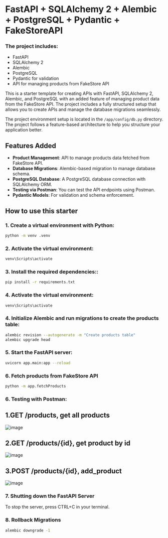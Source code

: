 # FastAPI + SQLAlchemy 2 + Alembic + PostgreSQL + Pydantic + FakeStoreAPI

### The project includes:
- FastAPI
- SQLAlchemy 2
- Alembic
- PostgreSQL
- Pydantic for validation
- API for managing products from FakeStore API

This is a starter template for creating APIs with FastAPI, SQLAlchemy 2, Alembic, and PostgreSQL with an added feature of managing product data from the FakeStore API. The project includes a fully structured setup that allows you to create APIs and manage the database migrations seamlessly.

The project environment setup is located in the `/app/config/db.py` directory. The project follows a feature-based architecture to help you structure your application better.

## Features Added

- **Product Management**: API to manage products data fetched from FakeStore API.
- **Database Migrations**: Alembic-based migration to manage database schema.
- **PostgreSQL Database**: A PostgreSQL database connection with SQLAlchemy ORM.
- **Testing via Postman**: You can test the API endpoints using Postman.
- **Pydantic Models**: For validation and schema enforcement.

## How to use this starter

### 1. Create a virtual environment with Python:
```bash
python -m venv .venv
```


### 2. Activate the virtual environment:
```bash
venv\Scripts\activate
```

### 3. Install the required dependencies::
```bash
pip install -r requirements.txt
```


### 4. Activate the virtual environment:
```bash
venv\Scripts\activate
```

### 4. Initialize Alembic and run migrations to create the products table:
```bash
alembic revision --autogenerate -m "Create products table"
alembic upgrade head
```

### 5. Start the FastAPI server:
```bash
uvicorn app.main:app --reload
```

### 6. Fetch products from FakeStore API
```bash
python -m app.fetchProducts
```

### 6. Testing with Postman:

## 1.GET /products, get all products

![image](https://github.com/user-attachments/assets/05d21853-5fe6-4c1c-85f2-a85b3455f2c3)

## 2.GET /products/{id}, get product by id

![image](https://github.com/user-attachments/assets/513d2349-f6ab-47b6-b3bc-92a861911d51)

## 3.POST /products/{id}, add_product

![image](https://github.com/user-attachments/assets/ff408b7f-c3bb-42a4-990f-b5dcd7dec3d7)

### 7. Shutting down the FastAPI Server

To stop the server, press CTRL+C in your terminal.

### 8. Rollback Migrations

```bash
alembic downgrade -1
```








